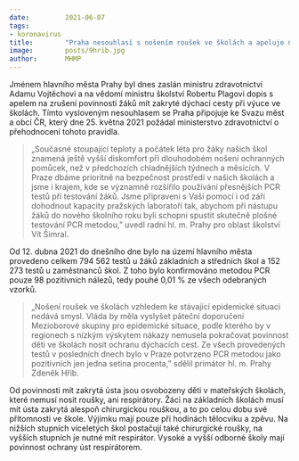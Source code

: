 ```yaml
---
date:         2021-06-07
tags:         
- koronavirus
title:        "Praha nesouhlasí s nošením roušek ve školách a apeluje na zrušení tohoto pravidla"
image: 	      posts/9hrib.jpg
author:       MHMP
---
```


Jménem hlavního města Prahy byl dnes zaslán ministru zdravotnictví Adamu Vojtěchovi a na vědomí ministru školství Robertu Plagovi dopis s apelem na zrušení povinnosti žáků mít zakryté dýchací cesty při výuce ve školách. Tímto vysloveným nesouhlasem se Praha připojuje ke Svazu měst a obcí ČR, který dne 25. května 2021 požádal ministerstvo zdravotnictví o přehodnocení tohoto pravidla.

> „Současné stoupající teploty a počátek léta pro žáky našich škol znamená ještě vyšší diskomfort při dlouhodobém nošení ochranných pomůcek, než v předchozích chladnějších týdnech a měsících. V Praze dbáme prioritně na bezpečnost prostředí v našich školách a jsme i krajem, kde se významně rozšířilo používání přesnějších PCR testů při testování žáků. Jsme připraveni s Vaší pomocí i od září dohodnout kapacity pražských laboratoří tak, abychom při nástupu žáků do nového školního roku byli schopni spustit skutečně plošné testování PCR metodou,” uvedl radní hl. m. Prahy pro oblast školství Vít Šimral.

Od 12. dubna 2021 do dnešního dne bylo na území hlavního města provedeno celkem 794 562 testů u žáků základních a středních škol a 152 273 testů u zaměstnanců škol. Z toho bylo konfirmováno metodou PCR pouze 98 pozitivních nálezů, tedy pouhé 0,01 % ze všech odebraných vzorků.

> „Nošení roušek ve školách vzhledem ke stávající epidemické situaci nedává smysl. Vláda by měla vyslyšet páteční doporučení Mezioborové skupiny pro epidemické situace, podle kterého by v regionech s nízkým výskytem nákazy nemusela pokračovat povinnost děti ve školách nosit ochranu dýchacích cest. Ze všech provedených testů v posledních dnech bylo v Praze potvrzeno PCR metodou jako pozitivních jen jedna setina procenta,” sdělil primátor hl. m. Prahy Zdeněk Hřib.

Od povinnosti mít zakrytá ústa jsou osvobozeny děti v mateřských školách, které nemusí nosit roušky, ani respirátory. Žáci na základních školách musí mít ústa zakrytá alespoň chirurgickou rouškou, a to po celou dobu své přítomnosti ve škole. Výjimku mají pouze při hodinách tělocviku a zpěvu. Na nižších stupních víceletých škol postačují také chirurgické roušky, na vyšších stupních je nutné mít respirátor. Vysoké a vyšší odborné školy mají povinnost ochrany úst respirátorem.
